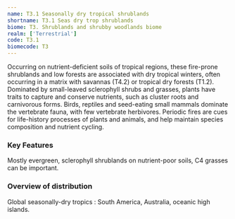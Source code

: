 ```yaml
---
name: T3.1 Seasonally dry tropical shrublands
shortname: T3.1 Seas dry trop shrublands
biome: T3. Shrublands and shrubby woodlands biome
realm: ['Terrestrial']
code: T3.1
biomecode: T3
---
```


Occurring on nutrient-deficient soils of tropical regions, these fire-prone shrublands and low forests are associated with dry tropical winters, often occurring in a matrix with savannas (T4.2) or tropical dry forests (T1.2). Dominated by small-leaved sclerophyll shrubs and grasses, plants have traits to capture and conserve nutrients, such as cluster roots and carnivorous forms. Birds, reptiles and seed-eating small mammals dominate the vertebrate fauna, with few vertebrate herbivores. Periodic fires are cues for life-history processes of plants and animals, and help maintain species composition and nutrient cycling.

### Key Features

Mostly evergreen, sclerophyll shrublands on nutrient-poor soils, C4 grasses can be important.

### Overview of distribution

Global seasonally-dry tropics : South America, Australia, oceanic high islands.
